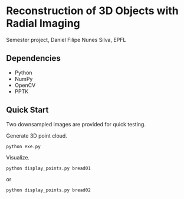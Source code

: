 # Reconstruction of 3D Objects with Radial Imaging

Semester project, Daniel Filipe Nunes Silva, EPFL

## Dependencies
- Python
- NumPy
- OpenCV
- PPTK

## Quick Start
Two downsampled images are provided for quick testing.

Generate 3D point cloud.

```python exe.py```

Visualize.

```python display_points.py bread01```

or

```python display_points.py bread02```
